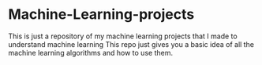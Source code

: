 # Machine-Learning-projects
This is just a repository of my machine learning projects that I made to understand machine learning
This repo just gives you a basic idea of all the machine learning algorithms and how to use them.
